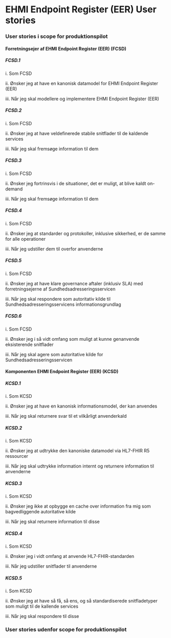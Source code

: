 # EHMI Endpoint Register (EER) User stories 

### User stories i scope for produktionspilot

#### Forretningsejer af EHMI Endpoint Register (EER) (FCSD)

##### FCSD.1

  i. Som FCSD 

  ii. Ønsker jeg at have en kanonisk datamodel for EHMI Endpoint Register (EER) 

  iii. Når jeg skal modellere og implementere EHMI Endpoint Register (EER)

##### FCSD.2

  i. Som FCSD 

  ii. Ønsker jeg at have veldefinerede stabile snitflader til de kaldende services

  iii.	Når jeg skal fremsøge information til dem


##### FCSD.3

  i. Som FCSD 

  ii. Ønsker jeg fortrinsvis i de situationer, det er muligt, at blive kaldt on-demand
  
  iii. Når jeg skal fremsøge information til dem


##### FCSD.4

  i.	Som FCSD

  ii.	Ønsker jeg at standarder og protokoller, inklusive sikkerhed, er de samme for alle operationer

  iii.	Når jeg udstiller dem til overfor anvenderne

##### FCSD.5

  i.	Som FCSD

  ii.	Ønsker jeg at have klare governance aftaler (inklusiv SLA) med forretningsejerne af Sundhedsadresseringsservicen

  iii.	Når jeg skal respondere som autoritativ kilde til Sundhedsadresseringsservicens informationsgrundlag

##### FCSD.6

  i.	Som FCSD

  ii.	Ønsker jeg i så vidt omfang som muligt at kunne genanvende eksisterende snitflader

  iii.	Når jeg skal agere som autoritative kilde for Sundhedsadresseringsservicen

#### Komponenten EHMI Endpoint Register (EER) (KCSD)

##### KCSD.1

  i.	Som KCSD 

  ii.	Ønsker jeg at have en kanonisk informationsmodel, der kan anvendes

  iii.	Når jeg skal returnere svar til et vilkårligt anvenderkald

##### KCSD.2

  i.	Som KCSD 

  ii.	Ønsker jeg at udtrykke den kanoniske datamodel via HL7-FHIR R5 ressourcer

  iii.	Når jeg skal udtrykke information internt og returnere information til anvenderne

##### KCSD.3

  i.	Som KCSD 

  ii.	Ønsker jeg ikke at opbygge en cache over information fra mig som bagvedliggende autoritative kilde

  iii.	Når jeg skal returnere information til disse

##### KCSD.4

  i.	Som KCSD

  ii.	Ønsker jeg i vidt omfang at anvende HL7-FHIR-standarden

  iii.	Når jeg udstiller snitflader til anvenderne

##### KCSD.5

  i.	Som KCSD

  ii.	Ønsker jeg at have så få, så ens, og så standardiserede snitfladetyper som muligt til de kallende services

  iii.	Når jeg skal respondere til disse

### User stories udenfor scope for produktionspilot
